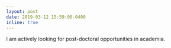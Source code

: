 ```yaml
---
layout: post
date: 2019-03-12 15:59:00-0400
inline: true
---
```


I am actively looking for post-doctoral opportunities in academia.
